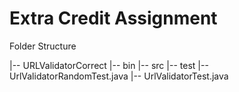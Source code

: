 # Extra Credit Assignment

Folder Structure

|-- URLValidatorCorrect
    |-- bin
    |-- src
    |-- test
        |-- UrlValidatorRandomTest.java
        |-- UrlValidatorTest.java
